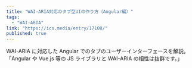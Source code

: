 ```yaml
---
title: "WAI-ARIA対応のタブ型UIの作り方（Angular編）"
tags:
  - "WAI-ARIA"
link: "https://ics.media/entry/17108/"
published: true
---
```


WAI-ARIA に対応した Angular でのタブのユーザーインターフェースを解説。「Angular や Vue.js 等の JS ライブラリと WAI-ARIA の相性は抜群です。」
